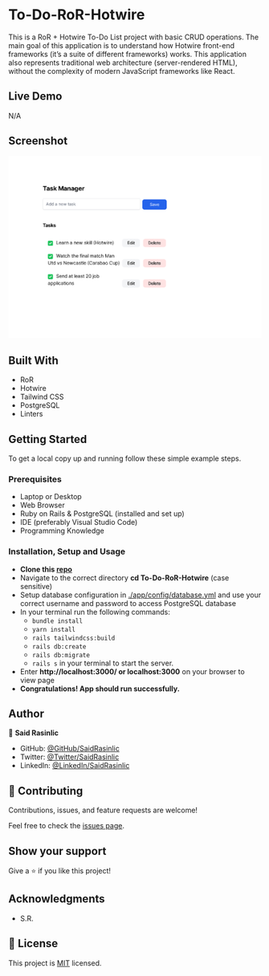 # To-Do-RoR-Hotwire
This is a RoR + Hotwire To-Do List project with basic CRUD operations. The main goal of this application is to understand how Hotwire front-end frameworks (it’s a suite of different frameworks) works. This application also represents traditional web architecture (server-rendered HTML), without the complexity of modern JavaScript frameworks like React.


## Live Demo

N/A


## Screenshot
<p align="center"><img src="./app/assets/images/Project-Snapshot.png" alt="Project Snapshot" />


## Built With

- RoR
- Hotwire
- Tailwind CSS
- PostgreSQL
- Linters

## Getting Started

To get a local copy up and running follow these simple example steps.


### Prerequisites

- Laptop or Desktop
- Web Browser
- Ruby on Rails & PostgreSQL (installed and set up)
- IDE (preferably Visual Studio Code)
- Programming Knowledge

### Installation, Setup and Usage

- **Clone this [repo](https://github.com/SaidRasinlic/To-Do-RoR-Hotwire)**
- Navigate to the correct directory **cd To-Do-RoR-Hotwire** (case sensitive)
- Setup database configuration in [./app/config/database.yml](./config/database.yml) and use your correct username and password to access PostgreSQL database
- In your terminal run the following commands:
  - `bundle install`
  - `yarn install`
  - `rails tailwindcss:build`
  - `rails db:create`
  - `rails db:migrate`
  - `rails s` in your terminal to start the server.
- Enter **http://localhost:3000/ or localhost:3000** on your browser to view page
- **Congratulations! App should run successfully.**

## Author

👤 **Said Rasinlic**

- GitHub: [@GitHub/SaidRasinlic](https://github.com/SaidRasinlic)
- Twitter: [@Twitter/SaidRasinlic](https://twitter.com/SaidRasinlic)
- LinkedIn: [@LinkedIn/SaidRasinlic](https://www.linkedin.com/in/SaidRasinlic)


## 🤝 Contributing

Contributions, issues, and feature requests are welcome!

Feel free to check the [issues page](../../issues/).

## Show your support

Give a ⭐️ if you like this project!

## Acknowledgments

- S.R.

## 📝 License

This project is [MIT](LICENSE) licensed.
